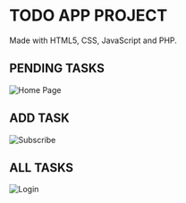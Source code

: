 # TODO APP PROJECT

Made with HTML5, CSS, JavaScript and PHP.

## PENDING TASKS

![Home Page](https://i.imgur.com/0xGgTGy.png)

## ADD TASK 

![Subscribe](https://i.imgur.com/AASfBJE.png)

## ALL TASKS

![Login](https://i.imgur.com/2AoHqbR.png)
